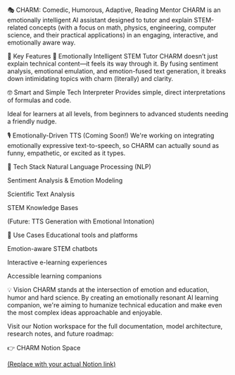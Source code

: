 🎭 CHARM: Comedic, Humorous, Adaptive, Reading Mentor
CHARM is an emotionally intelligent AI assistant designed to tutor and explain STEM-related concepts (with a focus on math, physics, engineering, computer science, and their practical applications) in an engaging, interactive, and emotionally aware way.

🌟 Key Features
🧠 Emotionally Intelligent STEM Tutor
CHARM doesn’t just explain technical content—it feels its way through it. By fusing sentiment analysis, emotional emulation, and emotion-fused text generation, it breaks down intimidating topics with charm (literally) and clarity.

🤓 Smart and Simple Tech Interpreter
Provides simple, direct interpretations of formulas and code.

Ideal for learners at all levels, from beginners to advanced students needing a friendly nudge.

🎙️ Emotionally-Driven TTS (Coming Soon!)
We're working on integrating emotionally expressive text-to-speech, so CHARM can actually sound as funny, empathetic, or excited as it types.

🧩 Tech Stack
Natural Language Processing (NLP)

Sentiment Analysis & Emotion Modeling

Scientific Text Analysis

STEM Knowledge Bases

(Future: TTS Generation with Emotional Intonation)

🧪 Use Cases
Educational tools and platforms

Emotion-aware STEM chatbots

Interactive e-learning experiences

Accessible learning companions

💡 Vision
CHARM stands at the intersection of emotion and education, humor and hard science. By creating an emotionally resonant AI learning companion, we're aiming to humanize technical education and make even the most complex ideas approachable and enjoyable.

Visit our Notion workspace for the full documentation, model architecture, research notes, and future roadmap:

👉 CHARM Notion Space

[(Replace with your actual Notion link)](https://garrulous-possum-969.notion.site/STEM-CHARM-1d3997a9756f8092892cfe7ea2da7728?pvs=4)

